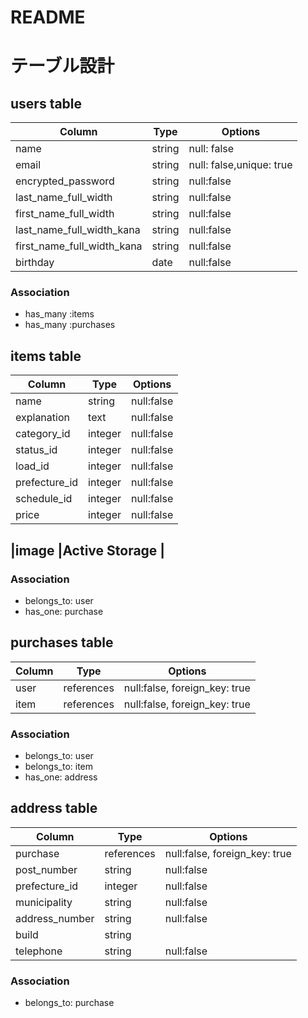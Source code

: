# README

# テーブル設計

## users table

|Column                    |Type    |Options                |
|--------------------------|--------|-----------------------|
|name                      |string  |null: false            |
|email                     |string|null: false,unique: true |
|encrypted_password        |string  |null:false             |
|last_name_full_width      |string  |null:false             |
|first_name_full_width     |string  |null:false             |
|last_name_full_width_kana |string  |null:false             |
|first_name_full_width_kana|string  |null:false             |
|birthday                  |date    |null:false             |

### Association

- has_many :items
- has_many :purchases


## items table

|Column                    |Type      |Options                        |
|--------------------------|----------|-------------------------------|
|name                      |string    |null:false                     |
|explanation               |text      |null:false                     |
|category_id               |integer   |null:false                     |
|status_id                 |integer   |null:false                     |
|load_id                   |integer   |null:false                     |
|prefecture_id             |integer   |null:false                     |
|schedule_id               |integer   |null:false                     |
|price                     |integer   |null:false                     |

## |image                     |Active Storage                            |

### Association

- belongs_to: user
- has_one: purchase

## purchases table

|Column                    |Type      |Options                        |
|--------------------------|----------|-------------------------------|
|user                      |references|null:false, foreign_key: true  |
|item                      |references|null:false, foreign_key: true  |

### Association

- belongs_to: user
- belongs_to: item
- has_one: address


## address table
|Column                    |Type      |Options                        |
|--------------------------|----------|-------------------------------|
|purchase                  |references|null:false, foreign_key: true  |
|post_number               |string    |null:false                     |
|prefecture_id             |integer   |null:false                     |
|municipality              |string    |null:false                     |
|address_number            |string    |null:false                     |
|build                     |string    |                               |
|telephone                 |string    |null:false                     |

### Association

- belongs_to: purchase